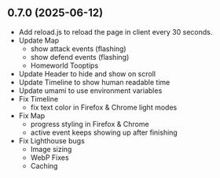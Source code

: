 ## 0.7.0 (2025-06-12)

- Add reload.js to reload the page in client every 30 seconds.
- Update Map
    - show attack events (flashing)
    - show defend events (flashing)
    - Homeworld Tooptips
- Update Header to hide and show on scroll
- Update Timeline to show human readable time
- Update umami to use environment variables
- Fix Timeline
    - fix text color in Firefox & Chrome light modes
- Fix Map
    - progress styling in Firefox & Chrome
    - active event keeps showing up after finishing
- Fix Lighthouse bugs
    - Image sizing
    - WebP Fixes 
    - Caching

